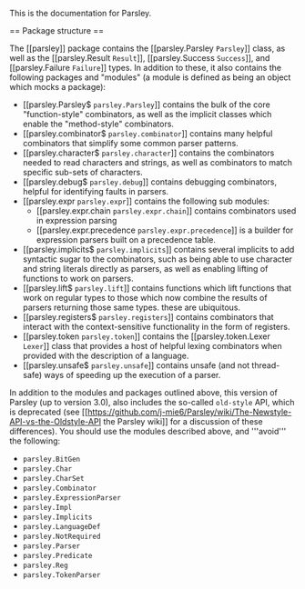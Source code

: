 This is the documentation for Parsley.

== Package structure ==

The [[parsley]] package contains the [[parsley.Parsley `Parsley`]] class, as well as
the [[parsley.Result `Result`]], [[parsley.Success `Success`]], and [[parsley.Failure `Failure`]]
types. In addition to these, it also contains the following packages and "modules" (a module
is defined as being an object which mocks a package):

  - [[parsley.Parsley$ `parsley.Parsley`]] contains the bulk of the core "function-style" combinators,
    as well as the implicit classes which enable the "method-style" combinators.
  - [[parsley.combinator$ `parsley.combinator`]] contains many helpful combinators that simplify some
    common parser patterns.
  - [[parsley.character$ `parsley.character`]] contains the combinators needed to read characters and
    strings, as well as combinators to match specific sub-sets of characters.
  - [[parsley.debug$ `parsley.debug`]] contains debugging combinators, helpful for identifying faults
    in parsers.
  - [[parsley.expr `parsley.expr`]] contains the following sub modules:
    - [[parsley.expr.chain `parsley.expr.chain`]] contains combinators used in expression parsing
    - [[parsley.expr.precedence `parsley.expr.precedence`]] is a builder for expression parsers built
      on a precedence table.
  - [[parsley.implicits$ `parsley.implicits`]] contains several implicits to add syntactic sugar
    to the combinators, such as being able to use character and string literals directly as parsers,
    as well as enabling lifting of functions to work on parsers.
  - [[parsley.lift$ `parsley.lift`]] contains functions which lift functions that work on regular
    types to those which now combine the results of parsers returning those same types. these are
    ubiquitous.
  - [[parsley.registers$ `parsley.registers`]] contains combinators that interact with the
    context-sensitive functionality in the form of registers.
  - [[parsley.token `parsley.token`]] contains the [[parsley.token.Lexer `Lexer`]] class that provides
    a host of helpful lexing combinators when provided with the description of a language.
  - [[parsley.unsafe$ `parsley.unsafe`]] contains unsafe (and not thread-safe) ways of speeding up
    the execution of a parser.

In addition to the modules and packages outlined above, this version of Parsley (up to version 3.0),
also includes the so-called `old-style` API, which is deprecated (see
[[https://github.com/j-mie6/Parsley/wiki/The-Newstyle-API-vs-the-Oldstyle-API the Parsley wiki]] for
a discussion of these differences). You should use the modules described above, and '''avoid''' the following:

  - `parsley.BitGen`
  - `parsley.Char`
  - `parsley.CharSet`
  - `parsley.Combinator`
  - `parsley.ExpressionParser`
  - `parsley.Impl`
  - `parsley.Implicits`
  - `parsley.LanguageDef`
  - `parsley.NotRequired`
  - `parsley.Parser`
  - `parsley.Predicate`
  - `parsley.Reg`
  - `parsley.TokenParser`